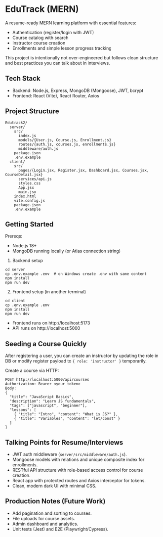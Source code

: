 # EduTrack (MERN)

A resume-ready MERN learning platform with essential features:

- Authentication (register/login with JWT)
- Course catalog with search
- Instructor course creation
- Enrollments and simple lesson progress tracking

This project is intentionally not over-engineered but follows clean structure and best practices you can talk about in interviews.

## Tech Stack

- Backend: Node.js, Express, MongoDB (Mongoose), JWT, bcrypt
- Frontend: React (Vite), React Router, Axios

## Project Structure

```
Edutrack2/
  server/
    src/
      index.js
      models/{User.js, Course.js, Enrollment.js}
      routes/{auth.js, courses.js, enrollments.js}
      middleware/auth.js
    package.json
    .env.example
  client/
    src/
      pages/{Login.jsx, Register.jsx, Dashboard.jsx, Courses.jsx, CourseDetail.jsx}
      services/api.js
      styles.css
      App.jsx
      main.jsx
    index.html
    vite.config.js
    package.json
    .env.example
```

## Getting Started

Prereqs:
- Node.js 18+
- MongoDB running locally (or Atlas connection string)

1. Backend setup

```
cd server
cp .env.example .env  # on Windows create .env with same content
npm install
npm run dev
```

2. Frontend setup (in another terminal)

```
cd client
cp .env.example .env
npm install
npm run dev
```

- Frontend runs on http://localhost:5173
- API runs on http://localhost:5000

## Seeding a Course Quickly

After registering a user, you can create an instructor by updating the role in DB or modify register payload to `{ role: 'instructor' }` temporarily.

Create a course via HTTP:
```
POST http://localhost:5000/api/courses
Authorization: Bearer <your token>
Body:
{
  "title": "JavaScript Basics",
  "description": "Learn JS fundamentals",
  "tags": ["javascript", "beginner"],
  "lessons": [
    { "title": "Intro", "content": "What is JS?" },
    { "title": "Variables", "content": "let/const" }
  ]
}
```

## Talking Points for Resume/Interviews

- JWT auth middleware (`server/src/middleware/auth.js`).
- Mongoose models with relations and unique composite index for enrollments.
- RESTful API structure with role-based access control for course creation.
- React app with protected routes and Axios interceptor for tokens.
- Clean, modern dark UI with minimal CSS.

## Production Notes (Future Work)

- Add pagination and sorting to courses.
- File uploads for course assets.
- Admin dashboard and analytics.
- Unit tests (Jest) and E2E (Playwright/Cypress).
